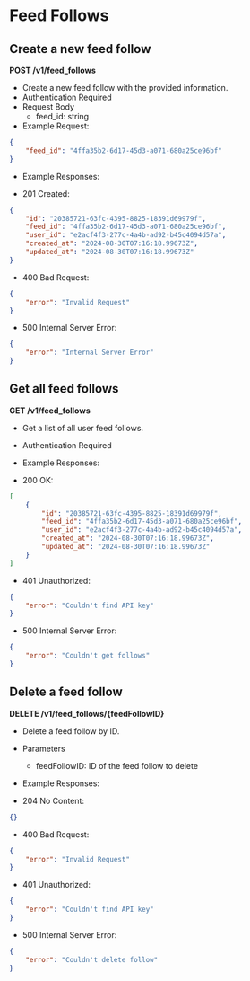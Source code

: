 # Feed Follows

## Create a new feed follow

**POST /v1/feed_follows**

-   Create a new feed follow with the provided information.
-   Authentication Required
-   Request Body
    -   feed_id: string
-   Example Request:

```json
{
    "feed_id": "4ffa35b2-6d17-45d3-a071-680a25ce96bf"
}
```

-   Example Responses:

-   201 Created:

```json
{
    "id": "20385721-63fc-4395-8825-18391d69979f",
    "feed_id": "4ffa35b2-6d17-45d3-a071-680a25ce96bf",
    "user_id": "e2acf4f3-277c-4a4b-ad92-b45c4094d57a",
    "created_at": "2024-08-30T07:16:18.99673Z",
    "updated_at": "2024-08-30T07:16:18.99673Z"
}
```

-   400 Bad Request:

```json
{
    "error": "Invalid Request"
}
```

-   500 Internal Server Error:

```json
{
    "error": "Internal Server Error"
}
```

## Get all feed follows

**GET /v1/feed_follows**

-   Get a list of all user feed follows.
-   Authentication Required
-   Example Responses:

-   200 OK:

```json
[
    {
        "id": "20385721-63fc-4395-8825-18391d69979f",
        "feed_id": "4ffa35b2-6d17-45d3-a071-680a25ce96bf",
        "user_id": "e2acf4f3-277c-4a4b-ad92-b45c4094d57a",
        "created_at": "2024-08-30T07:16:18.99673Z",
        "updated_at": "2024-08-30T07:16:18.99673Z"
    }
]
```

-   401 Unauthorized:

```json
{
    "error": "Couldn't find API key"
}
```

-   500 Internal Server Error:

```json
{
    "error": "Couldn't get follows"
}
```

## Delete a feed follow

**DELETE /v1/feed_follows/{feedFollowID}**

-   Delete a feed follow by ID.
-   Parameters

    -   feedFollowID: ID of the feed follow to delete

-   Example Responses:

-   204 No Content:

```json
{}
```

-   400 Bad Request:

```json
{
    "error": "Invalid Request"
}
```

-   401 Unauthorized:

```json
{
    "error": "Couldn't find API key"
}
```

-   500 Internal Server Error:

```json
{
    "error": "Couldn't delete follow"
}
```
